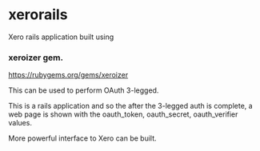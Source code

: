 xerorails
=========

Xero rails application built using

### xeroizer gem.

https://rubygems.org/gems/xeroizer

This can be used to perform OAuth 3-legged.

This is a rails application and so the after the 3-legged auth is complete, a web page is shown with the oauth_token, oauth_secret, oauth_verifier values.

More powerful interface to Xero can be built.
